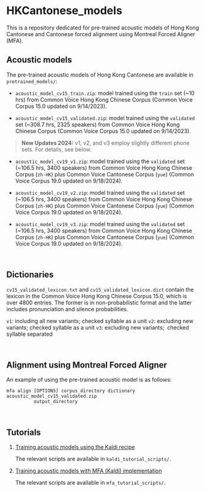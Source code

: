# HKCantonese_models

This is a repository dedicated for pre-trained acoustic models of Hong Kong Cantonese and Cantonese forced alignment using Montreal Forced Aligner (MFA).

## Acoustic models

The pre-trained acoustic models of Hong Kong Cantonese are available in `pretrained_models/`:

- `acoustic_model_cv15_train.zip`: model trained using the `train` set (~10 hrs) from Common Voice Hong Kong Chinese Corpus (Common Voice Corpus 15.0 updated on 9/14/2023).

- `acoustic_model_cv15_validated.zip`: model trained using the `validated` set (~308.7 hrs, 2325 speakers) from Common Voice Hong Kong Chinese Corpus (Common Voice Corpus 15.0 updated on 9/14/2023).

> **New Updates 2024:**
> v1, v2, and v3 employ slightly different phone sets. For details, see below.

- `acoustic_model_cv19_v1.zip`: model trained using the `validated` set (~106.5 hrs, 3400 speakers) from Common Voice Hong Kong Chinese Corpus (`zh-HK`) plus Common Voice Cantonese Corpus (`yue`) (Common Voice Corpus 19.0 updated on 9/18/2024).
  
- `acoustic_model_cv19_v2.zip`: model trained using the `validated` set (~106.5 hrs, 3400 speakers) from Common Voice Hong Kong Chinese Corpus (`zh-HK`) plus Common Voice Cantonese Corpus (`yue`) (Common Voice Corpus 19.0 updated on 9/18/2024).
  
- `acoustic_model_cv19_v3.zip`: model trained using the `validated` set (~106.5 hrs, 3400 speakers) from Common Voice Hong Kong Chinese Corpus (`zh-HK`) plus Common Voice Cantonese Corpus (`yue`) (Common Voice Corpus 19.0 updated on 9/18/2024).
<br>

## Dictionaries

`cv15_validated_lexicon.txt` and `cv15_validated_lexicon.dict` contain the lexicon in the Common Voice Hong Kong Chinese Corpus 15.0, which is over 4800 entries. The former is in non-probabilistic format and the latter includes pronunciation and silence probabilities.

`v1`: including all new variants; checked syllable as a unit
`v2`: excluding new variants; checked syllable as a unit
`v3`: excluding new variants;  checked syllable separated

<br>

## Alignment using Montreal Forced Aligner

An example of using the pre-trained acoustic model is as follows:
```
mfa align [OPTIONS] corpus_directory dictionary acoustic_model_cv15_validated.zip
          output_directory
```

<br>

## Tutorials

1. [Training acoustic models using the Kaldi recipe](https://chenzixu.rbind.io/resources/3asr/sr3/)
   
   The relevant scripts are available in `kaldi_tutorial_scripts/`.

2. [Training acoustic models with MFA (Kaldi) implementation](https://chenzixu.rbind.io/resources/3asr/sr4/)
   
   The relevant scripts are available in `mfa_tutorial_scripts/`.
